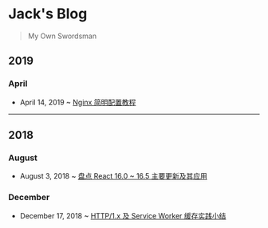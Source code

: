 # Jack's Blog

> My Own Swordsman

## **2019**

### April
- April 14, 2019 ~ [Nginx 简明配置教程](https://github.com/chen86860/blog/issues/4)

---
## **2018**

### August

- August 3, 2018 ~ [盘点 React 16.0 ~ 16.5 主要更新及其应用](https://github.com/chen86860/blog/issues/2)

### December
- December 17, 2018 ~ [HTTP/1.x 及 Service Worker 缓存实践小结](https://github.com/chen86860/blog/issues/3)
